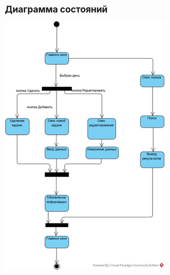 # Диаграмма состояний


![Диаграмма состояний](../../Images/diagrams/State%20Machine%20Diagram1.jpg)